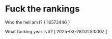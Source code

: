 # Fuck the rankings

Who the hell am I?
{ 16573446 }

What fucking year is it?
[ 2025-03-28T01:50:00Z ]
